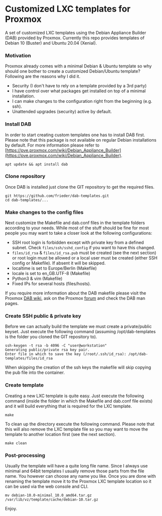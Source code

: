 # Customized LXC templates for Proxmox
A set of customized LXC templates using the Debian Appliance Builder (DAB) provided by Proxmox. Currently this repo provides templates of Debian 10 (Buster) and Ubuntu 20.04 (Xenial).

### Motivation

Proxmox already comes with a minimal Debian & Ubuntu template so why should one bother to create a customized Debian/Ubuntu template? Following are the reasons why I did it.

- Security (I don't have to rely on a template provided by a 3rd party)
- I have control over what packages get installed on top of a minimal installation.
- I can make changes to the configuration right from the beginning (e.g. ssh).
- Unattended upgrades (security) active by default.

### Install DAB
In order to start creating custom templates one has to install DAB first. Please note that this package is not available on regular Debian installations by default. For more information please refer to [https://pve.proxmox.com/wiki/Debian_Appliance_Builder](https://pve.proxmox.com/wiki/Debian_Appliance_Builder).

    apt update && apt install dab

### Clone repository

Once DAB is installed just clone the GIT repository to get the required files.

    git https://github.com/frieder/dab-templates.git
    cd dab-templates/...

### Make changes to the config files

Next customize the Makefile and dab.conf files in the template folders according to your needs. While most of the stuff should be fine for most people you may want to take a closer look at the following configurations:

* SSH root login is forbidden except with private key from a defined subnet. Check `files/ssh/sshd_config` if you want to have this changed.
* `files/id_rsa` & `files/id_rsa.pub` must be created (see the next section) or root login must be allowed or a local user must be created (either SSH config or Makefile). If absent it will be skipped.
* localtime is set to Europe/Berlin (Makefile)
* locale is set to en_GB.UTF-8 (Makefile)
* Python3 & vim (Makefile)
* Fixed IPs for several hosts (files/hosts).

If you require more information about the DAB makefile please visit the Proxmox [DAB wiki](https://pve.proxmox.com/wiki/Debian_Appliance_Builder), ask on the Proxmox [forum](https://forum.proxmox.com/) and check the DAB man pages.

### Create SSH public & private key

Before we can actually build the template we must create a private/public keyset. Just execute the following command (assuming /opt/dab-templates is the folder you cloned the GIT repository to).

    ssh-keygen -t rsa -b 4096 -C "user@workstation"
    Generating public/private rsa key pair.
    Enter file in which to save the key (/root/.ssh/id_rsa): /opt/dab-templates/files/id_rsa

When skipping the creation of the ssh keys the makefile will skip copying the pub file into the container.

### Create template

Creating a new LXC template is quite easy. Just execute the following command (inside the folder in which the Makefile and dab.conf file exists) and it will build everything that is required for the LXC template.

    make

To clean up the directory execute the following command. Please note that this will also remove the LXC template file so you may want to move the template to another location first (see the next section).

    make clean

### Post-processing

Usually the template will have a quite long file name. Since I always use minimal and 64bit templates I usually remove those parts from the file name. You however can choose any name you like. Once you are done with renaming the template move it to the Proxmox LXC template location so it can be used via the web console and CLI.

    mv debian-10.0-minimal_10.0_amd64.tar.gz /var/lib/vz/template/cache/debian-10.tar.gz

Enjoy.

